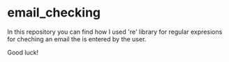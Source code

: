 # email_checking

In this repository you can find how I used 're' library for regular expresions for cheching an email the is entered by the user.

Good luck!
